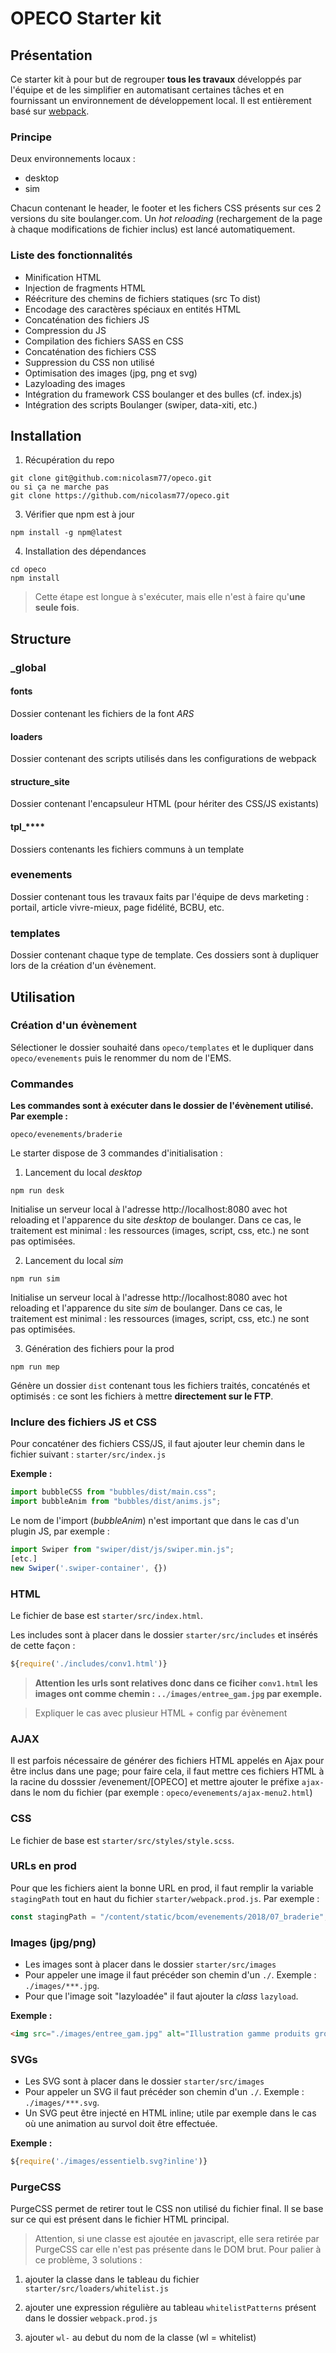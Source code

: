 # OPECO Starter kit

## Présentation
Ce starter kit à pour but de regrouper **tous les travaux** développés par l'équipe et de les simplifier en automatisant certaines tâches et en fournissant un environnement de développement local.
Il est entièrement basé sur [webpack](https://webpack.js.org/).

### Principe

Deux environnements locaux :
* desktop
* sim

Chacun contenant le header, le footer et les fichers CSS présents sur ces 2 versions du site boulanger.com. Un *hot reloading* (rechargement de la page à chaque modifications de fichier inclus) est lancé automatiquement.

### Liste des fonctionnalités
* Minification HTML
* Injection de fragments HTML
* Réécriture des chemins de fichiers statiques (src To dist)
* Encodage des caractères spéciaux en entités HTML
* Concaténation des fichiers JS
* Compression du JS
* Compilation des fichiers SASS en CSS
* Concaténation des fichiers CSS
* Suppression du CSS non utilisé
* Optimisation des images (jpg, png et svg)
* Lazyloading des images
* Intégration du framework CSS boulanger et des bulles (cf. index.js)
* Intégration des scripts Boulanger (swiper, data-xiti, etc.)

## Installation

1. Récupération du repo
```
git clone git@github.com:nicolasm77/opeco.git
ou si ça ne marche pas
git clone https://github.com/nicolasm77/opeco.git
```

3. Vérifier que npm est à jour
```
npm install -g npm@latest
```

4. Installation des dépendances
```
cd opeco
npm install
```

> Cette étape est longue à s'exécuter, mais elle n'est à faire qu'**une seule fois**.

## Structure
### _global
#### fonts
Dossier contenant les fichiers de la font _ARS_

#### loaders
Dossier contenant des scripts utilisés dans les configurations de webpack

#### structure_site
Dossier contenant l'encapsuleur HTML (pour hériter des CSS/JS existants)

#### tpl_****
Dossiers contenants les fichiers communs à un template

### evenements
Dossier contenant tous les travaux faits par l'équipe de devs marketing : portail, article vivre-mieux, page fidélité, BCBU, etc.

### templates
Dossier contenant chaque type de template. Ces dossiers sont à dupliquer lors de la création d'un évènement.

## Utilisation

### Création d'un évènement
Sélectioner le dossier souhaité dans `opeco/templates` et le dupliquer dans `opeco/evenements` puis le renommer du nom de l'EMS.

### Commandes

**Les commandes sont à exécuter dans le dossier de l'évènement utilisé. Par exemple :**
```
opeco/evenements/braderie
```

Le starter dispose de 3 commandes d'initialisation :

1. Lancement du local *desktop*
```
npm run desk
```
Initialise un serveur local à l'adresse http://localhost:8080 avec hot reloading et l'apparence du site _desktop_ de boulanger. Dans ce cas, le traitement est minimal : les ressources (images, script, css, etc.) ne sont pas optimisées.

2. Lancement du local *sim*
```
npm run sim
```
Initialise un serveur local à l'adresse http://localhost:8080 avec hot reloading et l'apparence du site _sim_ de boulanger. Dans ce cas, le traitement est minimal : les ressources (images, script, css, etc.) ne sont pas optimisées.

3. Génération des fichiers pour la prod
```
npm run mep
```
Génère un dossier `dist` contenant tous les fichiers traités, concaténés et optimisés : ce sont les fichiers à mettre **directement sur le FTP**.

### Inclure des fichiers JS et CSS
Pour concaténer des fichiers CSS/JS, il faut ajouter leur chemin dans le fichier suivant : `starter/src/index.js`

**Exemple :**

```js
import bubbleCSS from "bubbles/dist/main.css";
import bubbleAnim from "bubbles/dist/anims.js";
```

Le nom de l'import (*bubbleAnim*) n'est important que dans le cas d'un plugin JS, par exemple :
```js
import Swiper from "swiper/dist/js/swiper.min.js";
[etc.]
new Swiper('.swiper-container', {})
```

### HTML
Le fichier de base est `starter/src/index.html`.

Les includes sont à placer dans le dossier `starter/src/includes` et insérés de cette façon :

```js
${require('./includes/conv1.html')}
```
> **Attention les urls sont relatives donc dans ce ficiher `conv1.html` les images ont comme chemin : `../images/entree_gam.jpg` par exemple.**

> Expliquer le cas avec plusieur HTML + config par évènement

### AJAX
Il est parfois nécessaire de générer des fichiers HTML appelés en Ajax pour être inclus dans une page; pour faire cela, il faut mettre ces fichiers HTML à la racine du dosssier /evenement/[OPECO] et mettre ajouter le préfixe `ajax-` dans le nom du fichier (par exemple : `opeco/evenements/ajax-menu2.html`)

### CSS
Le fichier de base est `starter/src/styles/style.scss`.

### URLs en prod
Pour que les fichiers aient la bonne URL en prod, il faut remplir la variable `stagingPath` tout en haut du fichier `starter/webpack.prod.js`. Par exemple :

```js
const stagingPath = "/content/static/bcom/evenements/2018/07_braderie";
```

### Images (jpg/png)
* Les images sont à placer dans le dossier `starter/src/images`
* Pour appeler une image il faut précéder son chemin d'un `./`. Exemple : `./images/***.jpg`.
* Pour que l'image soit "lazyloadée" il faut ajouter la *class* `lazyload`.

**Exemple :**

```html
<img src="./images/entree_gam.jpg" alt="Illustration gamme produits gros éléctroménager" class="prods__illu lazyload">
```

### SVGs
* Les SVG sont à placer dans le dossier `starter/src/images`
* Pour appeler un SVG il faut précéder son chemin d'un `./`. Exemple :  `./images/***.svg`.
* Un SVG peut être injecté en HTML inline; utile par exemple dans le cas où une animation au survol doit être effectuée.

**Exemple :**

```js
${require('./images/essentielb.svg?inline')}
```

### PurgeCSS
PurgeCSS permet de retirer tout le CSS non utilisé du fichier final. Il se base sur ce qui est présent dans le fichier HTML principal.

> Attention, si une classe est ajoutée en javascript, elle sera retirée par PurgeCSS car elle n'est pas présente dans le DOM brut.
Pour palier à ce problème, 3 solutions :

1. ajouter la classe dans le tableau du fichier `starter/src/loaders/whitelist.js`

2. ajouter une expression régulière au tableau `whitelistPatterns` présent dans le dossier `webpack.prod.js`

3. ajouter `wl-` au debut du nom de la classe (wl = whitelist)
